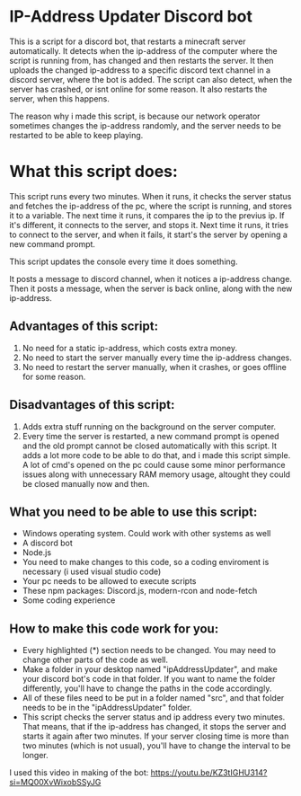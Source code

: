 # IP-Address Updater Discord bot

This is a script for a discord bot, that restarts a minecraft server automatically. It detects when the ip-address of the computer where the script is running from, has changed and then restarts the server. It then uploads the changed ip-address to a specific discord text channel in a discord server, where the bot is added. The script can also detect, when the server has crashed, or isnt online for some reason. It also restarts the server, when this happens.

The reason why i made this script, is because our network operator sometimes changes the ip-address randomly, and the server needs to be restarted to be able to keep playing.

# What this script does:

This script runs every two minutes. When it runs, it checks the server status and fetches the ip-address of the pc, where the script is running, and stores it to a variable. The next time it runs, it compares the ip to the previus ip. If it's different, it connects to the server, and stops it. Next time it runs, it tries to connect to the server, and when it fails, it start's the server by opening a new command prompt.

This script updates the console every time it does something.

It posts a message to discord channel, when it notices a ip-address change. Then it posts a message, when the server is back online, along with the new ip-address.

Advantages of this script:
-
1. No need for a static ip-address, which costs extra money.
2. No need to start the server manually every time the ip-address changes.
3. No need to restart the server manually, when it crashes, or goes offline for some reason.

Disadvantages of this script:
-
1. Adds extra stuff running on the background on the server computer.
2. Every time the server is restarted, a new command prompt is opened and the old prompt cannot be closed automatically with this script. It adds a lot more code to be able to do that, and i made this script simple. A lot of cmd's opened on the pc could cause some minor performance issues along with unnecessary RAM memory usage, altought they could be closed manually now and then.

What you need to be able to use this script:
  -
  - Windows operating system. Could work with other systems as well
  - A discord bot
  - Node.js
  - You need to make changes to this code, so a coding enviroment is necessary (i used visual studio code)
  - Your pc needs to be allowed to execute scripts
  - These npm packages: Discord.js, modern-rcon and node-fetch
  - Some coding experience

How to make this code work for you:
  -
  - Every highlighted (*) section needs to be changed. You may need to change other parts of the code as well.
  - Make a folder in your desktop named "ipAddressUpdater", and make your discord bot's code in that folder. If you want to name the folder differently, you'll have to change the paths in the code accordingly.
  - All of these files need to be put in a folder named "src", and that folder needs to be in the "ipAddressUpdater" folder.
  - This script checks the server status and ip address every two minutes. That means, that if the ip-address has changed, it stops the server and starts it again after two minutes. If your server closing time is more than two minutes (which is not usual), you'll have to change the interval to be longer.

I used this video in making of the bot: https://youtu.be/KZ3tIGHU314?si=MQ00XvWixobSSyJG
